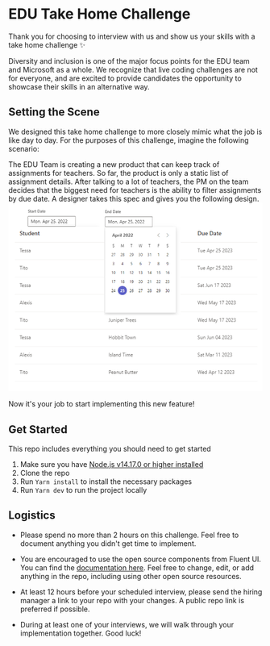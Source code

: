# EDU Take Home Challenge
Thank you for choosing to interview with us and show us your skills with a take home challenge ✨

Diversity and inclusion is one of the major focus points for the EDU team and Microsoft as a whole. We recognize that live coding challenges are not for everyone, and are excited to provide candidates the opportunity to showcase their skills in an alternative way. 

## Setting the Scene
We designed this take home challenge to more closely mimic what the job is like day to day. For the purposes of this challenge, imagine the following scenario:

The EDU Team is creating a new product that can keep track of assignments for teachers. So far, the product is only a static list of assignment details. After talking to a lot of teachers, the PM on the team decides that the biggest need for teachers is the ability to filter assignments by due date. A designer takes this spec and gives you the following design. 
![This is an image](design.png)

Now it's your job to start implementing this new feature!

## Get Started
This repo includes everything you should need to get started
1. Make sure you have [Node.js v14.17.0 or higher installed](https://nodejs.org/en/download/)
2. Clone the repo
3. Run `Yarn install` to install the necessary packages
4. Run `Yarn dev` to run the project locally 

## Logistics
- Please spend no more than 2 hours on this challenge. Feel free to document anything you didn't get time to implement.

- You are encouraged to use the open source components from Fluent UI. You can find the [documentation here](https://developer.microsoft.com/en-us/fluentui#/controls/web). Feel free to change, edit, or add anything in the repo, including using other open source resources.

- At least 12 hours before your scheduled interview, please send the hiring manager a link to your repo with your changes. A public repo link is preferred if possible.

- During at least one of your interviews, we will walk through your implementation together. Good luck!